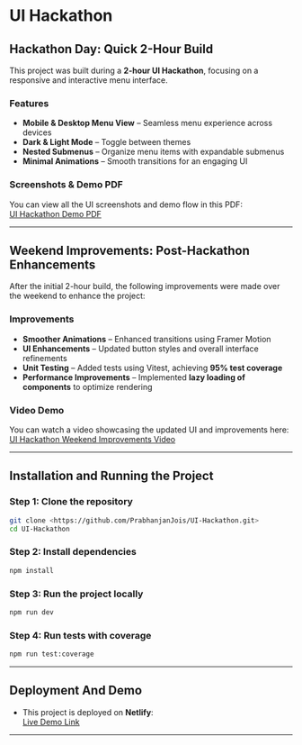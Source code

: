 # UI Hackathon

## Hackathon Day: Quick 2-Hour Build

This project was built during a **2-hour UI Hackathon**, focusing on a responsive and interactive menu interface.

### Features

- **Mobile & Desktop Menu View** – Seamless menu experience across devices  
- **Dark & Light Mode** – Toggle between themes  
- **Nested Submenus** – Organize menu items with expandable submenus  
- **Minimal Animations** – Smooth transitions for an engaging UI
  
### Screenshots & Demo PDF

You can view all the UI screenshots and demo flow in this PDF:  
[UI Hackathon Demo PDF](https://drive.google.com/file/d/1e8lR__KUMbBcj2R_24lYiO8MkCDppAue/view?usp=sharing)

---
## Weekend Improvements: Post-Hackathon Enhancements

After the initial 2-hour build, the following improvements were made over the weekend to enhance the project:

### Improvements

- **Smoother Animations** – Enhanced transitions using Framer Motion  
- **UI Enhancements** – Updated button styles and overall interface refinements  
- **Unit Testing** – Added tests using Vitest, achieving **95% test coverage**  
- **Performance Improvements** – Implemented **lazy loading of components** to optimize rendering

### Video Demo

You can watch a video showcasing the updated UI and improvements here:  
[UI Hackathon Weekend Improvements Video](https://drive.google.com/file/d/1lnXe_5kxrr8LL4MxErBfl_ALk6o_ZBSR/view?usp=sharing)

---
## Installation and Running the Project

### Step 1: Clone the repository

```bash
git clone <https://github.com/PrabhanjanJois/UI-Hackathon.git>
cd UI-Hackathon
```

### Step 2: Install dependencies

```bash
npm install
```

### Step 3: Run the project locally

```bash
npm run dev
```
### Step 4: Run tests with coverage

```bash
npm run test:coverage
```
---
## Deployment And Demo

- This project is deployed on **Netlify**:  
  [Live Demo Link](https://ui-hackathon-001.netlify.app/)

---


